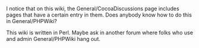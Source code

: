 I notice that on this wiki, the General/CocoaDiscussions page includes pages that have a certain entry in them. Does anybody know how to do this in General/PHPWiki?

This wiki is written in Perl.  Maybe ask in another forum where folks who use and admin General/PHPWiki hang out.